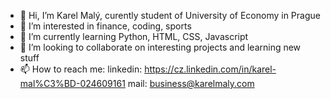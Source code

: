 - 👋 Hi, I’m Karel Malý, curently student of University of Economy in Prague
- 👀 I’m interested in finance, coding, sports
- 🌱 I’m currently learning Python, HTML, CSS, Javascript
- 💞️ I’m looking to collaborate on interesting projects and learning new stuff
- 📫 How to reach me: 
    linkedin: https://cz.linkedin.com/in/karel-mal%C3%BD-024609161
    mail: business@karelmaly.com

<!---
karlosmatos/karlosmatos is a ✨ special ✨ repository because its `README.md` (this file) appears on your GitHub profile.
You can click the Preview link to take a look at your changes.
--->
